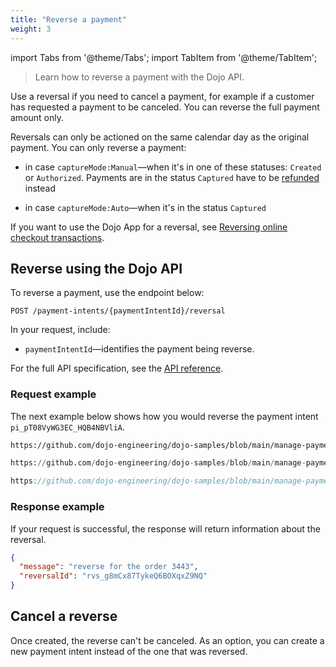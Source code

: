 ```yaml
---
title: "Reverse a payment"
weight: 3
---
```

import Tabs from '@theme/Tabs';
import TabItem from '@theme/TabItem';

>Learn how to reverse a payment with the Dojo API.

Use a reversal if you need to cancel a payment, for example if a customer has requested a payment to be canceled. You can reverse the full payment amount only.

 Reversals can only be actioned on the same calendar day as the original payment. You can only reverse a payment:

* in case `captureMode:Manual`—when it's in one of these statuses: `Created` or `Authorized`. Payments are in the status `Captured` have to be [refunded](refund.md) instead

* in case `captureMode:Auto`—when it's in the status `Captured`

If you want to use the Dojo App for a reversal, see [Reversing online checkout transactions](https://support.dojo.tech/hc/en-gb/articles/4408826217106-Refunding-and-reversing-online-checkout-transactions#h_01FK1T29A54JCYNZ9ZE4HK3G7T).

## Reverse using the Dojo API

To reverse a payment, use the endpoint below:

``` POST /payment-intents/{paymentIntentId}/reversal ```

In your request, include:

* `paymentIntentId`—identifies the payment being reverse.

For the full API specification, see the [API reference](/api#operation/Reversal_Create).

### Request example

The next example below shows how you would reverse the payment intent `pi_pT08VyWG3EC_HQB4NBVliA`.

<Tabs groupId="codeGroup">
  <TabItem value="curl" label="curl" default>

```bash reference
https://github.com/dojo-engineering/dojo-samples/blob/main/manage-payments/curl/reversal.sh
```

  </TabItem>
  <TabItem value="python" label="Python">

```py reference
https://github.com/dojo-engineering/dojo-samples/blob/main/manage-payments/python/reversal.py
```

  </TabItem>
  <TabItem value="C#" label="C#">

```csharp reference
https://github.com/dojo-engineering/dojo-samples/blob/main/manage-payments/cs/reversal.cs
```

  </TabItem>
</Tabs>

### Response example

If your request is successful, the response will return information about the reversal.

```json
{
  "message": "reverse for the order 3443",
  "reversalId": "rvs_g8mCx87TykeQ6BOXqxZ9NQ"
}
```

## Cancel a reverse

Once created, the reverse can't be canceled. As an option, you can create a new payment intent instead of the one that was reversed.